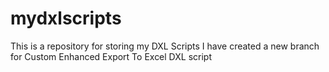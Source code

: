 # mydxlscripts
This is a repository for storing my DXL Scripts
I have created a new branch for Custom Enhanced Export To Excel DXL script
